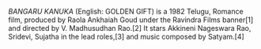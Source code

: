 _BANGARU KANUKA_ (English: GOLDEN GIFT) is a 1982 Telugu, Romance film, produced by Raola Ankhaiah Goud under the Ravindra Films banner[1] and directed by V. Madhusudhan Rao.[2] It stars Akkineni Nageswara Rao, Sridevi, Sujatha in the lead roles,[3] and music composed by Satyam.[4]
